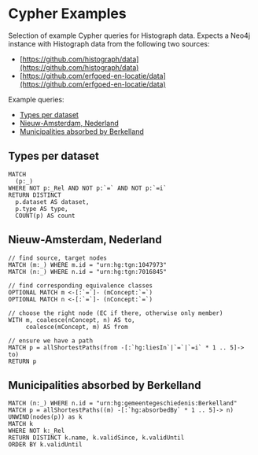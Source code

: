 # Cypher Examples

Selection of example Cypher queries for Histograph data. Expects a Neo4j instance with Histograph data from the following two sources:

- [https://github.com/histograph/data](https://github.com/histograph/data)
- [https://github.com/erfgoed-en-locatie/data](https://github.com/erfgoed-en-locatie/data)

Example queries:

- [Types per dataset](#types-per-dataset)
- [Nieuw-Amsterdam, Nederland](#nieuw-amsterdam-nederland)
- [Municipalities absorbed by Berkelland](#municipalities-absorbed-by-berkelland)

## Types per dataset

```cypher
MATCH
  (p:_)
WHERE NOT p:_Rel AND NOT p:`=` AND NOT p:`=i`
RETURN DISTINCT
  p.dataset AS dataset,
  p.type AS type,
  COUNT(p) AS count
```

## Nieuw-Amsterdam, Nederland

```cypher
// find source, target nodes
MATCH (m:_) WHERE m.id = "urn:hg:tgn:1047973"
MATCH (n:_) WHERE n.id = "urn:hg:tgn:7016845"

// find corresponding equivalence classes
OPTIONAL MATCH m <-[:`=`]- (mConcept:`=`)
OPTIONAL MATCH n <-[:`=`]- (nConcept:`=`)

// choose the right node (EC if there, otherwise only member)
WITH m, coalesce(nConcept, n) AS to,
     coalesce(mConcept, m) AS from

// ensure we have a path
MATCH p = allShortestPaths(from -[:`hg:liesIn`|`=`|`=i` * 1 .. 5]-> to)
RETURN p
```

## Municipalities absorbed by Berkelland

```
MATCH (n:_) WHERE n.id = "urn:hg:gemeentegeschiedenis:Berkelland"
MATCH p = allShortestPaths((m) -[:`hg:absorbedBy` * 1 .. 5]-> n)
UNWIND(nodes(p)) as k
MATCH k
WHERE NOT k:_Rel
RETURN DISTINCT k.name, k.validSince, k.validUntil
ORDER BY k.validUntil
```
